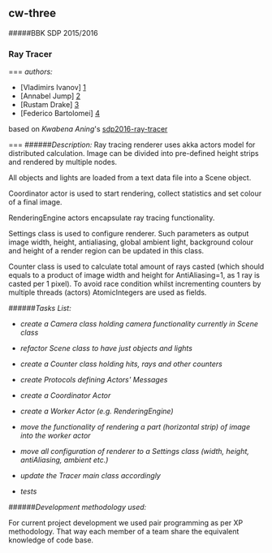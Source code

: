 ## cw-three
#####BBK SDP 2015/2016
### Ray Tracer

===
*authors:*

+ [Vladimirs Ivanov] [1]
+ [Annabel Jump] [2]
+ [Rustam Drake] [3]
+ [Federico Bartolomei] [4]

based on *Kwabena Aning*'s [sdp2016-ray-tracer][5]

[1]: https://github.com/BBK-PiJ-2015-87
[2]: https://github.com/annabeljump
[3]: https://github.com/BBK-PiJ-2015-89
[4]: https://github.com/f-bartholomews

[5]: https://bitbucket.org/kaning/sdp2016-ray-tracer
===
######*Description:*
Ray tracing renderer uses akka actors model for distributed calculation.
Image can be divided into pre-defined height strips and rendered by multiple nodes.

All objects and lights are loaded from a text data file into a Scene object.

Coordinator actor is used to start rendering, collect statistics and set colour of a final image.

RenderingEngine actors encapsulate ray tracing functionality.

Settings class is used to configure renderer. Such parameters as output image width, height, antialiasing,
global ambient light, background colour and height of a render region can be updated in this class.

Counter class is used to calculate total amount of rays casted (which should equals to a product of image width
and height for AntiAliasing=1, as 1 ray is casted per 1 pixel). To avoid race condition whilst incrementing
counters by multiple threads (actors) AtomicIntegers are used as fields.

######*Tasks List:*

+ *create a Camera class holding camera functionality currently in Scene class*

+ *refactor Scene class to have just objects and lights*

+ *create a Counter class holding hits, rays and other counters*

+ *create Protocols defining Actors' Messages*
    
+ *create a Coordinator Actor*

+ *create a Worker Actor (e.g. RenderingEngine)*

+ *move the functionality of rendering a part (horizontal strip) of image into the worker actor*

+ *move all configuration of renderer to a Settings class (width, height, antiAliasing, ambient etc.)*

+ *update the Tracer main class accordingly*

+ *tests*

######*Development methodology used:*

For current project development we used pair programming as per XP methodology. That way each member
of a team share the equivalent knowledge of code base.
